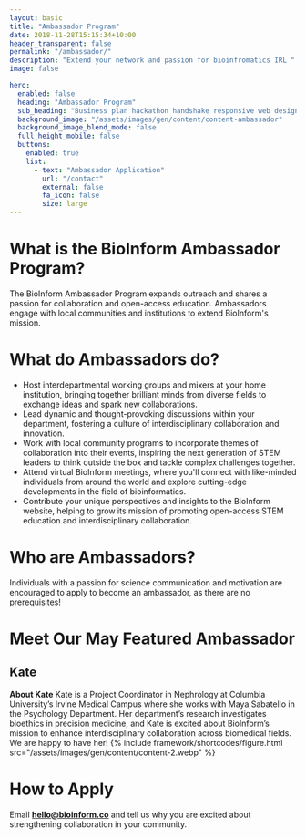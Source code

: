 ```yaml
---
layout: basic
title: "Ambassador Program"
date: 2018-11-28T15:15:34+10:00
header_transparent: false
permalink: "/ambassador/"
description: "Extend your network and passion for bioinfromatics IRL "
image: false

hero:
  enabled: false
  heading: "Ambassador Program"
  sub_heading: "Business plan hackathon handshake responsive web design."
  background_image: "/assets/images/gen/content/content-ambassador"
  background_image_blend_mode: false
  full_height_mobile: false
  buttons:
    enabled: true
    list:
      - text: "Ambassador Application"
        url: "/contact"
        external: false
        fa_icon: false
        size: large
---
```


# What is the BioInform Ambassador Program?

The BioInform Ambassador Program expands outreach and shares a passion for collaboration and open-access education. Ambassadors engage with local communities and institutions to extend BioInform's mission.

# What do Ambassadors do?

- Host interdepartmental working groups and mixers at your home institution, bringing together brilliant minds from diverse fields to exchange ideas and spark new collaborations.
- Lead dynamic and thought-provoking discussions within your department, fostering a culture of interdisciplinary collaboration and innovation.
- Work with local community programs to incorporate themes of collaboration into their events, inspiring the next generation of STEM leaders to think outside the box and tackle complex challenges together.
- Attend virtual BioInform meetings, where you'll connect with like-minded individuals from around the world and explore cutting-edge developments in the field of bioinformatics.
- Contribute your unique perspectives and insights to the BioInform website, helping to grow its mission of promoting open-access STEM education and interdisciplinary collaboration.

# Who are Ambassadors?

Individuals with a passion for science communication and motivation are encouraged to apply to become an ambassador, as there are no prerequisites!

# Meet Our May Featured Ambassador 

## Kate 

**About Kate** Kate is a Project Coordinator in Nephrology at Columbia University’s Irvine Medical Campus where she works with Maya Sabatello in the Psychology Department. Her department’s research investigates bioethics in precision medicine, and Kate is excited about BioInform’s mission to enhance interdisciplinary collaboration across biomedical fields. We are happy to have her!
{% include framework/shortcodes/figure.html src="/assets/images/gen/content/content-2.webp" %}

# How to Apply

Email **hello@bioinform.co** and tell us why you are excited about strengthening collaboration in your community. 

